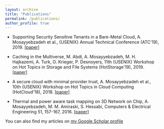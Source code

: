 ```yaml
---
layout: archive
title: "Publications"
permalink: /publications/
author_profile: true
---
```


  * Supporting Security Sensitive Tenants in a Bare-Metal Cloud,
    A. Mosayyebzadeh et al., {USENIX} Annual Technical Conference (ATC'19), 2019. [[paper](https://www.usenix.org/system/files/atc19-mosayyebzadeh.pdf)]

  * Caching in the Multiverse,
    M. Abdi, A. Mosayyebzadeh, M. H. Hajkazemi, A. Turk, O. Krieger, P. Desnoyers, 11th {USENIX} Workshop on Hot Topics in Storage and File Systems (HotStorage'19), 2019. [[paper](https://www.usenix.org/system/files/hotstorage19-paper-abdi.pdf)]

  * A secure cloud with minimal provider trust,
    A. Mosayyebzadeh et al., 10th {USENIX} Workshop on Hot Topics in Cloud Computing (HotCloud'18), 2018. [[paper](https://www.usenix.org/system/files/conference/hotcloud18/hotcloud18-paper-mosayyebzadeh.pdf)]

  * Thermal and power aware task mapping on 3D Network on Chip,
    A. Mosayyebzadeh, M. M. Amiraski, S. Hessabi, Computers & Electrical Engineering 51, 157-167, 2016. [[paper](https://www.sciencedirect.com/science/article/abs/pii/S0045790615004280?via%3Dihub)]


You can also find my articles on [my Google Scholar profile](https://scholar.google.com/citations?user=13jt2nwAAAAJ&hl=en)

